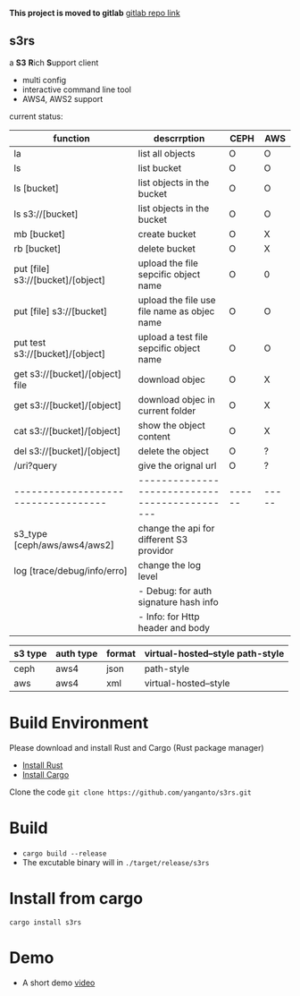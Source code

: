 **This project is moved to gitlab** [gitlab repo link](https://gitlab.com/yanganto/s3rs)

s3rs 
---
a **S3** **R**ich **S**upport client
- multi config
- interactive command line tool
- AWS4, AWS2 support

current status:  

| function                          | descrrption                                 | CEPH | AWS |
|-----------------------------------|---------------------------------------------|------|-----|
| la                                | list all objects                            | O    | O   |
| ls                                | list bucket                                 | O    | O   |
| ls [bucket]                       | list objects in the bucket                  | O    | O   |
| ls s3://[bucket]                  | list objects in the bucket                  | O    | O   |
| mb [bucket]                       | create bucket                               | O    | X   |
| rb [bucket]                       | delete bucket                               | O    | X   |
| put [file] s3://[bucket]/[object] | upload the file sepcific object name        | O    | 0   |
| put [file] s3://[bucket]          | upload the file use file name as objec name | O    | O   |
| put test s3://[bucket]/[object]   | upload a test file sepcific object name     | O    | O   |
| get s3://[bucket]/[object] file   | download objec                              | O    | X   |
| get s3://[bucket]/[object]        | download objec in current folder            | O    | X   |
| cat s3://[bucket]/[object]        | show the object content                     | O    | X   |
| del s3://[bucket]/[object]        | delete the object                           | O    | ?   |
| /uri?query                        | give the orignal url                        | O    | ?   |
|-----------------------------------|---------------------------------------------|------|-----|
| s3\_type [ceph/aws/aws4/aws2]     | change the api for different S3 providor    |      |     |
| log [trace/debug/info/erro]       | change the log level                        |      |     |
|                                   | - Debug: for auth signature hash info       |      |     |
|                                   | - Info: for Http header and body            |      |     |

| s3 type | auth type | format | virtual-hosted–style path-style |
|---------|-----------|--------|---------------------------------|
| ceph    | aws4      | json   | path-style                      |
| aws     | aws4      | xml    | virtual-hosted–style            |



# Build Environment
Please download and install Rust and Cargo (Rust package manager)
- [Install Rust](https://www.rust-lang.org/en-US/install.html)
- [Install Cargo](https://crates.io/)

Clone the code
`git clone https://github.com/yanganto/s3rs.git`

# Build
- `cargo build --release`
- The excutable binary will in `./target/release/s3rs`

# Install from cargo
`cargo install s3rs`

# Demo
- A short demo [video](https://youtu.be/DnWQbDmBFpg)
